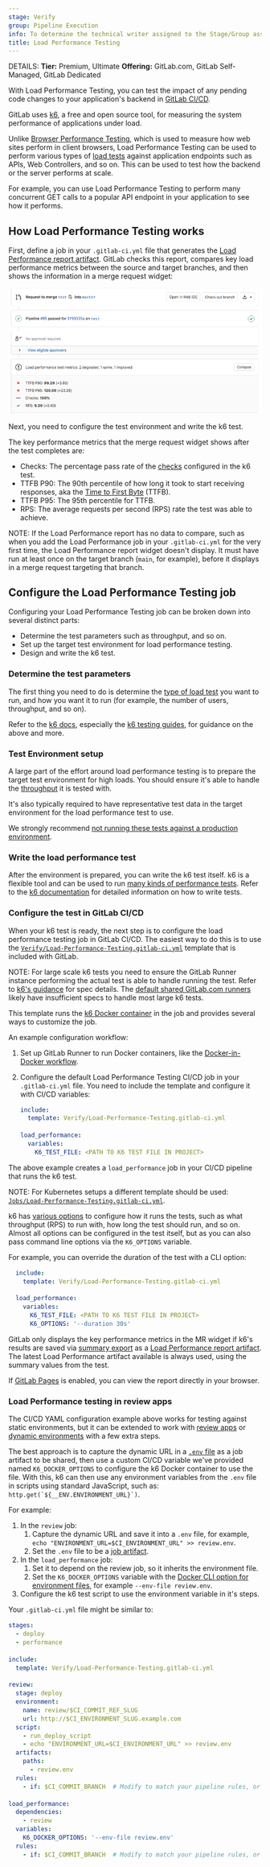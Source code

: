 ```yaml
---
stage: Verify
group: Pipeline Execution
info: To determine the technical writer assigned to the Stage/Group associated with this page, see https://handbook.gitlab.com/handbook/product/ux/technical-writing/#assignments
title: Load Performance Testing
---
```


DETAILS:
**Tier:** Premium, Ultimate
**Offering:** GitLab.com, GitLab Self-Managed, GitLab Dedicated

With Load Performance Testing, you can test the impact of any pending code changes
to your application's backend in [GitLab CI/CD](../_index.md).

GitLab uses [k6](https://k6.io/), a free and open source
tool, for measuring the system performance of applications under
load.

Unlike [Browser Performance Testing](browser_performance_testing.md), which is
used to measure how web sites perform in client browsers, Load Performance Testing
can be used to perform various types of [load tests](https://k6.io/docs/#use-cases)
against application endpoints such as APIs, Web Controllers, and so on.
This can be used to test how the backend or the server performs at scale.

For example, you can use Load Performance Testing to perform many concurrent
GET calls to a popular API endpoint in your application to see how it performs.

## How Load Performance Testing works

First, define a job in your `.gitlab-ci.yml` file that generates the
[Load Performance report artifact](../yaml/artifacts_reports.md#artifactsreportsload_performance).
GitLab checks this report, compares key load performance metrics
between the source and target branches, and then shows the information in a merge request widget:

![Load Performance Widget](img/load_performance_testing_v13_2.png)

Next, you need to configure the test environment and write the k6 test.

The key performance metrics that the merge request widget shows after the test completes are:

- Checks: The percentage pass rate of the [checks](https://k6.io/docs/using-k6/checks) configured in the k6 test.
- TTFB P90: The 90th percentile of how long it took to start receiving responses, aka the [Time to First Byte](https://en.wikipedia.org/wiki/Time_to_first_byte) (TTFB).
- TTFB P95: The 95th percentile for TTFB.
- RPS: The average requests per second (RPS) rate the test was able to achieve.

NOTE:
If the Load Performance report has no data to compare, such as when you add the
Load Performance job in your `.gitlab-ci.yml` for the very first time,
the Load Performance report widget doesn't display. It must have run at least
once on the target branch (`main`, for example), before it displays in a
merge request targeting that branch.

## Configure the Load Performance Testing job

Configuring your Load Performance Testing job can be broken down into several distinct parts:

- Determine the test parameters such as throughput, and so on.
- Set up the target test environment for load performance testing.
- Design and write the k6 test.

### Determine the test parameters

The first thing you need to do is determine the [type of load test](https://grafana.com/load-testing/types-of-load-testing/)
you want to run, and how you want it to run (for example, the number of users, throughput, and so on).

Refer to the [k6 docs](https://k6.io/docs/), especially the [k6 testing guides](https://k6.io/docs/testing-guides),
for guidance on the above and more.

### Test Environment setup

A large part of the effort around load performance testing is to prepare the target test environment
for high loads. You should ensure it's able to handle the
[throughput](https://k6.io/blog/monthly-visits-concurrent-users) it is tested with.

It's also typically required to have representative test data in the target environment
for the load performance test to use.

We strongly recommend [not running these tests against a production environment](https://k6.io/our-beliefs#load-test-in-a-pre-production-environment).

### Write the load performance test

After the environment is prepared, you can write the k6 test itself. k6 is a flexible
tool and can be used to run [many kinds of performance tests](https://grafana.com/load-testing/types-of-load-testing/).
Refer to the [k6 documentation](https://k6.io/docs/) for detailed information on how to write tests.

### Configure the test in GitLab CI/CD

When your k6 test is ready, the next step is to configure the load performance
testing job in GitLab CI/CD. The easiest way to do this is to use the
[`Verify/Load-Performance-Testing.gitlab-ci.yml`](https://gitlab.com/gitlab-org/gitlab/-/blob/master/lib/gitlab/ci/templates/Verify/Load-Performance-Testing.gitlab-ci.yml)
template that is included with GitLab.

NOTE:
For large scale k6 tests you need to ensure the GitLab Runner instance performing the actual
test is able to handle running the test. Refer to [k6's guidance](https://k6.io/docs/testing-guides/running-large-tests#hardware-considerations)
for spec details. The [default shared GitLab.com runners](../runners/hosted_runners/linux.md)
likely have insufficient specs to handle most large k6 tests.

This template runs the
[k6 Docker container](https://hub.docker.com/r/loadimpact/k6/) in the job and provides several ways to customize the
job.

An example configuration workflow:

1. Set up GitLab Runner to run Docker containers, like the
   [Docker-in-Docker workflow](../docker/using_docker_build.md#use-docker-in-docker).
1. Configure the default Load Performance Testing CI/CD job in your `.gitlab-ci.yml` file.
   You need to include the template and configure it with CI/CD variables:

   ```yaml
   include:
     template: Verify/Load-Performance-Testing.gitlab-ci.yml

   load_performance:
     variables:
       K6_TEST_FILE: <PATH TO K6 TEST FILE IN PROJECT>
   ```

The above example creates a `load_performance` job in your CI/CD pipeline that runs
the k6 test.

NOTE:
For Kubernetes setups a different template should be used: [`Jobs/Load-Performance-Testing.gitlab-ci.yml`](https://gitlab.com/gitlab-org/gitlab/-/blob/master/lib/gitlab/ci/templates/Jobs/Load-Performance-Testing.gitlab-ci.yml).

k6 has [various options](https://k6.io/docs/using-k6/k6-options/reference/) to configure how it runs the tests, such as what throughput (RPS) to run with,
how long the test should run, and so on. Almost all options can be configured in the test itself, but as
you can also pass command line options via the `K6_OPTIONS` variable.

For example, you can override the duration of the test with a CLI option:

```yaml
  include:
    template: Verify/Load-Performance-Testing.gitlab-ci.yml

  load_performance:
    variables:
      K6_TEST_FILE: <PATH TO K6 TEST FILE IN PROJECT>
      K6_OPTIONS: '--duration 30s'
```

GitLab only displays the key performance metrics in the MR widget if k6's results are saved
via [summary export](https://k6.io/docs/results-output/real-time/json/#summary-export)
as a [Load Performance report artifact](../yaml/artifacts_reports.md#artifactsreportsload_performance).
The latest Load Performance artifact available is always used, using the
summary values from the test.

If [GitLab Pages](../../user/project/pages/_index.md) is enabled, you can view the report directly in your browser.

### Load Performance testing in review apps

The CI/CD YAML configuration example above works for testing against static environments,
but it can be extended to work with [review apps](../review_apps/_index.md) or
[dynamic environments](../environments/_index.md) with a few extra steps.

The best approach is to capture the dynamic URL in a [`.env` file](https://docs.docker.com/compose/environment-variables/env-file/)
as a job artifact to be shared, then use a custom CI/CD variable we've provided named `K6_DOCKER_OPTIONS`
to configure the k6 Docker container to use the file. With this, k6 can then use any
environment variables from the `.env` file in scripts using standard JavaScript,
such as: ``http.get(`${__ENV.ENVIRONMENT_URL}`)``.

For example:

1. In the `review` job:
   1. Capture the dynamic URL and save it into a `.env` file, for example, `echo "ENVIRONMENT_URL=$CI_ENVIRONMENT_URL" >> review.env`.
   1. Set the `.env` file to be a [job artifact](../jobs/job_artifacts.md).
1. In the `load_performance` job:
   1. Set it to depend on the review job, so it inherits the environment file.
   1. Set the `K6_DOCKER_OPTIONS` variable with the [Docker CLI option for environment files](https://docs.docker.com/reference/cli/docker/container/run/#env), for example `--env-file review.env`.
1. Configure the k6 test script to use the environment variable in it's steps.

Your `.gitlab-ci.yml` file might be similar to:

```yaml
stages:
  - deploy
  - performance

include:
  template: Verify/Load-Performance-Testing.gitlab-ci.yml

review:
  stage: deploy
  environment:
    name: review/$CI_COMMIT_REF_SLUG
    url: http://$CI_ENVIRONMENT_SLUG.example.com
  script:
    - run_deploy_script
    - echo "ENVIRONMENT_URL=$CI_ENVIRONMENT_URL" >> review.env
  artifacts:
    paths:
      - review.env
  rules:
    - if: $CI_COMMIT_BRANCH  # Modify to match your pipeline rules, or use `only/except` if needed.

load_performance:
  dependencies:
    - review
  variables:
    K6_DOCKER_OPTIONS: '--env-file review.env'
  rules:
    - if: $CI_COMMIT_BRANCH  # Modify to match your pipeline rules, or use `only/except` if needed.
```
